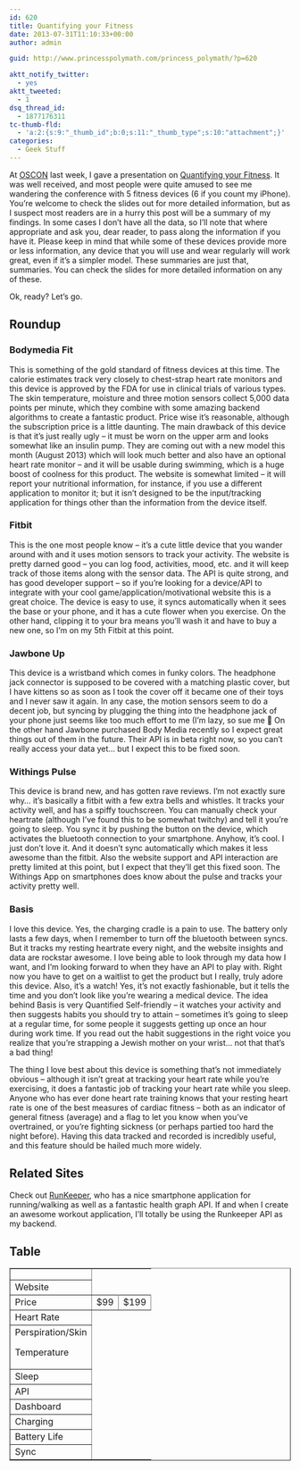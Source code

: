 ```yaml
---
id: 620
title: Quantifying your Fitness
date: 2013-07-31T11:10:33+00:00
author: admin

guid: http://www.princesspolymath.com/princess_polymath/?p=620

aktt_notify_twitter:
  - yes
aktt_tweeted:
  - 1
dsq_thread_id:
  - 1877176311
tc-thumb-fld:
  - 'a:2:{s:9:"_thumb_id";b:0;s:11:"_thumb_type";s:10:"attachment";}'
categories:
  - Geek Stuff
---
```

At [OSCON](http://www.oscon.com/oscon2013) last week, I gave a presentation on [Quantifying your Fitness](http://www.slideshare.net/synedra/quantifying-fitness). It was well received, and most people were quite amused to see me wandering the conference with 5 fitness devices (6 if you count my iPhone). You&#8217;re welcome to check the slides out for more detailed information, but as I suspect most readers are in a hurry this post will be a summary of my findings. In some cases I don&#8217;t have all the data, so I&#8217;ll note that where appropriate and ask you, dear reader, to pass along the information if you have it. Please keep in mind that while some of these devices provide more or less information, any device that you will use and wear regularly will work great, even if it&#8217;s a simpler model. These summaries are just that, summaries. You can check the slides for more detailed information on any of these.

Ok, ready? Let&#8217;s go.

## Roundup

### Bodymedia Fit

This is something of the gold standard of fitness devices at this time. The calorie estimates track very closely to chest-strap heart rate monitors and this device is approved by the FDA for use in clinical trials of various types. The skin temperature, moisture and three motion sensors collect 5,000 data points per minute, which they combine with some amazing backend algorithms to create a fantastic product. Price wise it&#8217;s reasonable, although the subscription price is a little daunting. The main drawback of this device is that it&#8217;s just really ugly &#8211; it must be worn on the upper arm and looks somewhat like an insulin pump. They are coming out with a new model this month (August 2013) which will look much better and also have an optional heart rate monitor &#8211; and it will be usable during swimming, which is a huge boost of coolness for this product. The website is somewhat limited &#8211; it will report your nutritional information, for instance, if you use a different application to monitor it; but it isn&#8217;t designed to be the input/tracking application for things other than the information from the device itself.

### Fitbit

This is the one most people know &#8211; it&#8217;s a cute little device that you wander around with and it uses motion sensors to track your activity. The website is pretty darned good &#8211; you can log food, activities, mood, etc. and it will keep track of those items along with the sensor data. The API is quite strong, and has good developer support &#8211; so if you&#8217;re looking for a device/API to integrate with your cool game/application/motivational website this is a great choice. The device is easy to use, it syncs automatically when it sees the base or your phone, and it has a cute flower when you exercise. On the other hand, clipping it to your bra means you&#8217;ll wash it and have to buy a new one, so I&#8217;m on my 5th Fitbit at this point.

### Jawbone Up

This device is a wristband which comes in funky colors. The headphone jack connector is supposed to be covered with a matching plastic cover, but I have kittens so as soon as I took the cover off it became one of their toys and I never saw it again. In any case, the motion sensors seem to do a decent job, but syncing by plugging the thing into the headphone jack of your phone just seems like too much effort to me (I&#8217;m lazy, so sue me 🙂 On the other hand Jawbone purchased Body Media recently so I expect great things out of them in the future. Their API is in beta right now, so you can&#8217;t really access your data yet&#8230; but I expect this to be fixed soon.

### Withings Pulse

This device is brand new, and has gotten rave reviews. I&#8217;m not exactly sure why&#8230; it&#8217;s basically a fitbit with a few extra bells and whistles. It tracks your activity well, and has a spiffy touchscreen. You can manually check your heartrate (although I&#8217;ve found this to be somewhat twitchy) and tell it you&#8217;re going to sleep. You sync it by pushing the button on the device, which activates the bluetooth connection to your smartphone. Anyhow, it&#8217;s cool. I just don&#8217;t love it. And it doesn&#8217;t sync automatically which makes it less awesome than the fitbit. Also the website support and API interaction are pretty limited at this point, but I expect that they&#8217;ll get this fixed soon. The Withings App on smartphones does know about the pulse and tracks your activity pretty well.

### Basis

I love this device. Yes, the charging cradle is a pain to use. The battery only lasts a few days, when I remember to turn off the bluetooth between syncs. But it tracks my resting heartrate every night, and the website insights and data are rockstar awesome. I love being able to look through my data how I want, and I&#8217;m looking forward to when they have an API to play with. Right now you have to get on a waitlist to get the product but I really, truly adore this device. Also, it&#8217;s a watch! Yes, it&#8217;s not exactly fashionable, but it tells the time and you don&#8217;t look like you&#8217;re wearing a medical device. The idea behind Basis is very Quantified Self-friendly &#8211; it watches your activity and then suggests habits you should try to attain &#8211; sometimes it&#8217;s going to sleep at a regular time, for some people it suggests getting up once an hour during work time. If you read out the habit suggestions in the right voice you realize that you&#8217;re strapping a Jewish mother on your wrist&#8230; not that that&#8217;s a bad thing!

The thing I love best about this device is something that&#8217;s not immediately obvious &#8211; although it isn&#8217;t great at tracking your heart rate while you&#8217;re exercising, it does a fantastic job of tracking your heart rate while you sleep. Anyone who has ever done heart rate training knows that your resting heart rate is one of the best measures of cardiac fitness &#8211; both as an indicator of general fitness (average) and a flag to let you know when you&#8217;ve overtrained, or you&#8217;re fighting sickness (or perhaps partied too hard the night before). Having this data tracked and recorded is incredibly useful, and this feature should be hailed much more widely.

## Related Sites

Check out [RunKeeper](http://www.runkeeper.com), who has a nice smartphone application for running/walking as well as a fantastic health graph API. If and when I create an awesome workout application, I&#8217;ll totally be using the Runkeeper API as my backend.

## Table

<body link=blue vlink=purple><table border=1 cellpadding=5 cellspacing=2> <tr height=15 style='height:15.0pt'> <td height=15 width=65 style='height:15.0pt;width:65pt'></td> 

</tr> <tr height=15 style='height:15.0pt'> <td height=15 style='height:15.0pt'>Website</td> 

</tr> <tr height=15 style='height:15.0pt'> <td height=15 style='height:15.0pt'>Price</td> 

<td class=xl65 align=right>$99 </td> <td class=xl65 align=right>$199 </td> </tr> <tr height=15 style='height:15.0pt'> <td height=15 style='height:15.0pt'>Heart Rate</td> 

</tr> <tr height=15 style='height:15.0pt'> <td height=15 style='height:15.0pt'>Perspiration/Skin
    
Temperature</span></td> 

</tr> <tr height=15 style='height:15.0pt'> <td height=15 style='height:15.0pt'>Sleep</td> 

</tr> <tr height=15 style='height:15.0pt'> <td height=15 style='height:15.0pt'>API</td> 

</tr> <tr height=15 style='height:15.0pt'> <td height=15 style='height:15.0pt'>Dashboard</td> 

</tr> <tr height=15 style='height:15.0pt'> <td height=15 style='height:15.0pt'>Charging</td> 

</tr> <tr height=15 style='height:15.0pt'> <td height=15 style='height:15.0pt'>Battery Life</td> 

</tr> <tr height=15 style='height:15.0pt'> <td height=15 style='height:15.0pt'>Sync</td> 

</tr> </table>